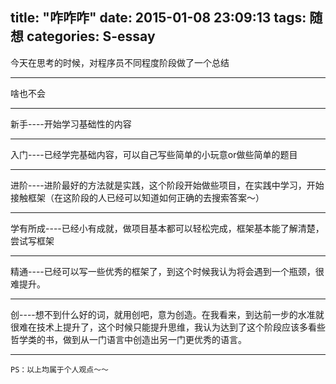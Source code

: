 title: "咋咋咋"
date: 2015-01-08 23:09:13
tags: 随想
categories: S-essay
---
今天在思考的时候，对程序员不同程度阶段做了一个总结
<!--more-->
***
啥也不会
***
新手----开始学习基础性的内容
***
入门----已经学完基础内容，可以自己写些简单的小玩意or做些简单的题目
***
进阶----进阶最好的方法就是实践，这个阶段开始做些项目，在实践中学习，开始接触框架（在这阶段的人已经可以知道如何正确的去搜索答案～）
***
学有所成----已经小有成就，做项目基本都可以轻松完成，框架基本能了解清楚，尝试写框架
***
精通----已经可以写一些优秀的框架了，到这个时候我认为将会遇到一个瓶颈，很难提升。
***
创----想不到什么好的词，就用创吧，意为创造。在我看来，到达前一步的水准就很难在技术上提升了，这个时候只能提升思维，我认为达到了这个阶段应该多看些哲学类的书，做到从一门语言中创造出另一门更优秀的语言。
***

`PS：以上均属于个人观点～～`
